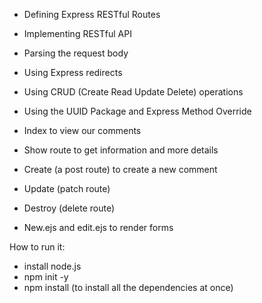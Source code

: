 
- Defining Express RESTful Routes
- Implementing RESTful API
- Parsing the request body
- Using Express redirects
- Using CRUD (Create Read Update Delete) operations
- Using the UUID Package and Express Method Override 

- Index to view our comments
- Show route to get information and more details
- Create (a post route) to create a new comment
- Update (patch route) 
- Destroy (delete route)
- New.ejs and edit.ejs to render forms

How to run it:

- install node.js
- npm init -y
- npm install (to install all the dependencies at once)
